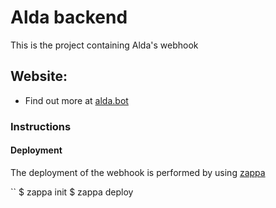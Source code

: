 # Alda backend

This is the project containing Alda's webhook

## Website:
* Find out more at [alda.bot](https://alda.bot) 

### Instructions
#### Deployment
The deployment of the webhook is performed by using [zappa](https://github.com/Miserlou/Zappa)

``
$ zappa init
$ zappa deploy
```


